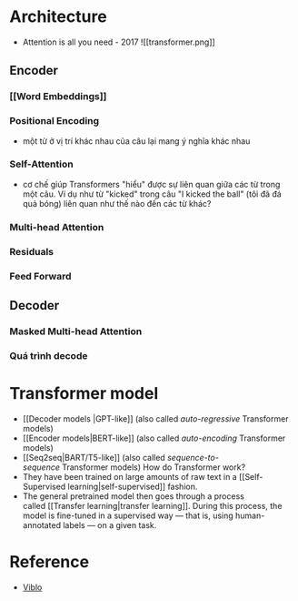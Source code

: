# Architecture
- Attention is all you need - 2017
![[transformer.png]]
## Encoder
### [[Word Embeddings]]
### Positional Encoding
- một từ ở vị trí khác nhau của câu lại mang ý nghĩa khác nhau
### Self-Attention
- cơ chế giúp Transformers "hiểu" được sự liên quan giữa các từ trong một câu. Ví dụ như từ "kicked" trong câu "I kicked the ball" (tôi đã đá quả bóng) liên quan như thế nào đến các từ khác?
### Multi-head Attention
### Residuals
### Feed Forward
## Decoder
### Masked Multi-head Attention
### Quá trình decode

# Transformer model
- [[Decoder models |GPT-like]] (also called _auto-regressive_ Transformer models)
- [[Encoder models|BERT-like]] (also called _auto-encoding_ Transformer models)
- [[Seq2seq|BART/T5-like]] (also called _sequence-to-sequence_ Transformer models)
How do Transformer work?
- They have been trained on large amounts of raw text in a [[Self-Supervised learning|self-supervised]] fashion.
- The general pretrained model then goes through a process called [[Transfer learning|transfer learning]]. During this process, the model is fine-tuned in a supervised way — that is, using human-annotated labels — on a given task.

# Reference 
- [Viblo](https://viblo.asia/p/transformers-nguoi-may-bien-hinh-bien-doi-the-gioi-nlp-924lJPOXKPM)